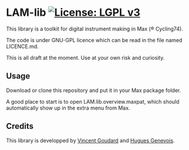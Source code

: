 # LAM-lib [![License: LGPL v3](https://img.shields.io/badge/License-GPL%20v3-blue.svg)](http://www.gnu.org/licenses/gpl-3.0)

This library is a toolkit for digital instrument making in Max (® Cycling74).

The code is under GNU-GPL licence which can be read in the file named LICENCE.md.

This is all draft at the moment. Use at your own risk and curiosity.

## Usage
Download or clone this repository and put it in your Max package folder.

A good place to start is to open LAM.lib.overview.maxpat, which should automatically show up in the extra menu from Max.

## Credits

This library is developped by [Vincent Goudard](http://www.lam.jussieu.fr/Membres/Goudard/) and [Hugues Genevois](http://www.lam.jussieu.fr/Membres/Genevois/).